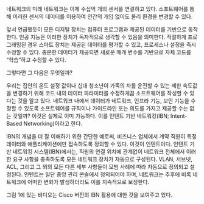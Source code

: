 네트워크의 미래
네트워크는 이제 수십억 개의 센서를 연결하고 있다. 소프트웨어를 통해 이러한 센서의 데이터를 이용하여 인간의 개입 없이도 물리 환경을 변경할 수 있다.

앞서 언급했듯이 모든 디지털 장치는 컴퓨터 프로그램과 제공된 데이터를 기반으로 동작한다. 인공 지능은 이러한 장치가 독자적으로 생각할 수 있음을 의미한다. 적절하게 프로그래밍된 경우 스마트 장치는 제공된 데이터를 평가할 수 있고, 프로세스나 설정을 즉시 수정할 수 있다. 충분한 데이터가 제공되면 새로운 매개 변수를 기반으로 자체 코드를 “학습”하고 수정할 수 있다.

그렇다면 그 다음은 무엇일까?

우리는 집안의 온도 설정 값이나 십대 청소년이 가족의 차를 운전할 수 있는 제한 속도값을 변경하기 위해 코드 내의 데이터 파라미터를 수정하게끔 소프트웨어를 작성할 수 있다는 것을 알고 있다. 네트워크 내에서 데이터가 네트워크, 인프라 기능, 보안 기능을 수정할 수 있도록 소프트웨어를 규칙이나 가이드라인 또는 의도를 가지고 제공할 수는 없는 것일까? 이것은 실제로 이미 가능하다. 이를 인텐트 기반 네트워킹(IBN; Intent-Based Networking)이라고 한다.

IBN의 개념을 더 잘 이해하기 위한 간단한 예로써, 비즈니스 업체에서 계약 직원이 특정 데이터와 애플리케이션에만 접속하도록 정의할 수 있다. 이것이 인텐트이다. 인텐트 기반 네트워킹 시스템(IBN)에서는, 직원의 연결 위치에 관계없이 네트워크 전체에서 이러한 요구 사항을 충족하도록 모든 네트워크 장치가 자동으로 구성된다. VLAN, 서브넷, ACL, 그리고 그 외의 모든 다른 세부 사항들이 모범 사례에 따라 자동으로 정의되고 설정된다. 인텐트는 일단 중앙 관리 콘솔에서 정의되어야 하며, 네트워크는 추후에 비록 네트워크에 어떠한 변화가 발생하더라도 이를 지속적으로 보장한다.

그림 1에 있는 비디오는 Cisco 버전의 IBN 활용에 대한 것을 보여주고 있다.